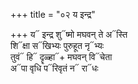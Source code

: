 +++
title = "०२ य इन्द्र"

+++
य᳓ इन्द्र शु᳓ष्मो मघवन् ते अ᳓स्ति  
शि᳓क्षा स᳓खिभ्यः पुरुहूत नृ᳓भ्यः  
तुवं᳓ हि᳓ दॄळ्हा᳓+ मघवन् वि᳓चेता  
अ᳓पा वृधि प᳓रिवृतं न᳓ रा᳓धः